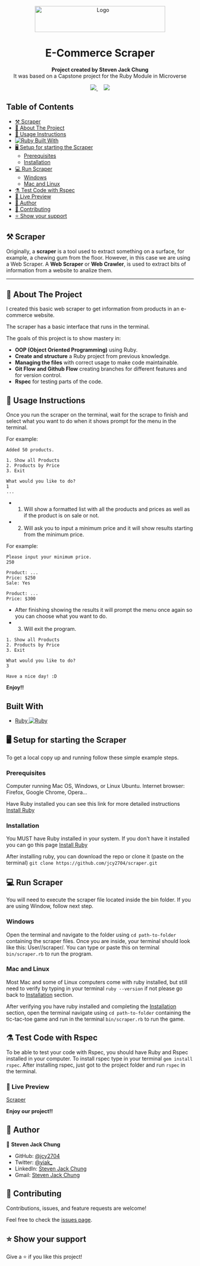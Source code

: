<p align="center">
  <a href="https://github.com/jcy2704/">
    <img src="https://res.cloudinary.com/growsurf-prod/image/upload/v1582211139/production/gnysw2objzekbagrqiax.png" alt="Logo" width="350" height="70">
  </a>
</p>

<h1 align="center">E-Commerce Scraper</h1>

<p align="center">
  <strong>Project created by Steven Jack Chung</strong>
  <br>
  It was based on a Capstone project for the Ruby Module in Microverse
</p>

<p align="center">
  <a href="https://github.com/jcy2704/scraper/issues">
    <img src="https://img.shields.io/badge/REPORT%20A%20BUG-purple?style=for-the-badge">
  </a>
   ‎ ‎ ‎ ‎
  <a href="https://github.com/jcy2704/scraper/issues">
    <img src="https://img.shields.io/badge/Request%20a%20feature-purple?style=for-the-badge">
  </a>
</p>

## Table of Contents
- [⚒️ Scraper](#️-scraper)
- [📐 About The Project](#-about-the-project)
- [📝 Usage Instructions](#-usage-instructions)
- [![Ruby](https://cdn.emojidex.com/emoji/px16/Ruby.png) Built With](#built-with)
- [🖥️ Setup for starting the Scraper](#️-setup-for-starting-the-scraper)
  - [Prerequisites](#prerequisites)
  - [Installation](#installation)
- [💻 Run Scraper](#-run-scraper)
  - [Windows](#windows)
  - [Mac and Linux](#mac-and-linux)
- [⚗️ Test Code with Rspec](#️-test-code-with-rspec)
- [📶 Live Preview](#live-preview)
- [👥 Author](#-author)
- [🤝 Contributing](#-contributing)
- [⭐ Show your support](#-show-your-support)

## ⚒️ Scraper
Originally, a **scraper** is a tool used to extract something on a surface, for example, a chewing gum from the floor. However, in this case we are using a Web Scraper. A **Web Scraper** or **Web Crawler**, is used to extract bits of information from a website to analize them.


<hr>

## 📐 About The Project
I created this basic web scraper to get information from products in an e-commerce website.

The scraper has a basic interface that runs in the terminal.

The goals of this project is to show mastery in:

- **OOP (Object Oriented Programming)** using Ruby.
- **Create and structure** a Ruby project from previous knowledge.
- **Managing the files** with correct usage to make code maintainable.
- **Git Flow and Github Flow** creating branches for different features and for version control.
- **Rspec** for testing parts of the code.

## 📝 Usage Instructions

Once you run the scraper on the terminal, wait for the scrape to finish and select what you want to do when it shows prompt for the menu in the terminal.

For example:
```
Added 50 products.

1. Show all Products
2. Products by Price
3. Exit

What would you like to do?
1
...
```

- 1. Will show a formatted list with all the products and prices as well as if the product is on sale or not.
- 2. Will ask you to input a minimum price and it will show results starting from the minimum price.

For example:
```
Please input your minimum price.
250

Product: ...
Price: $250
Sale: Yes

Product: ...
Price: $300
```

- After finishing showing the results it will prompt the menu once again so you can choose what you want to do.
- 3. Will exit the program.

```
1. Show all Products
2. Products by Price
3. Exit

What would you like to do?
3

Have a nice day! :D
```

**Enjoy!!**

## Built With

- [Ruby ![Ruby](https://cdn.emojidex.com/emoji/px16/Ruby.png)](https://www.ruby-lang.org/en/)


## 🖥️ Setup for starting the Scraper

To get a local copy up and running follow these simple example steps.

### Prerequisites
Computer running Mac OS, Windows, or Linux Ubuntu.
Internet browser: Firefox, Google Chrome, Opera...

Have Ruby installed you can see this link for more detailed instructions [Install Ruby](https://www.theodinproject.com/courses/web-development-101/lessons/installing-ruby)

### Installation

You MUST have Ruby installed in your system. If you don't have it installed you can go this page [Install Ruby](https://www.theodinproject.com/courses/web-development-101/lessons/installing-ruby)

After installing ruby, you can download the repo or clone it (paste on the terminal) `git clone https://github.com/jcy2704/scraper.git`

## 💻 Run Scraper
You will need to execute the scraper file located inside the bin folder. If you are using Window, follow next step.

### Windows

Open the terminal and navigate to the folder using `cd path-to-folder` containing the scraper files. Once you are inside, your terminal should look like this: User/<folder>/scraper/. You can type or paste this on terminal `bin/scraper.rb` to run the program.

### Mac and Linux

Most Mac and some of Linux computers come with ruby installed, but still need to verify by typing in your terminal `ruby --version` if not please go back to [Installation](#installation) section.

After verifying you have ruby installed and completing the [Installation](#installation) section, open the terminal navigate using `cd path-to-folder` containing the tic-tac-toe game and run in the terminal `bin/scraper.rb` to run the game.

## ⚗️ Test Code with Rspec

To be able to test your code with Rspec, you should have Ruby and Rspec installed in your computer. To install rspec type in your terminal `gem install rspec`. After installing rspec, just got to the project folder and run `rspec` in the terminal.

### 📶 Live Preview
[Scraper](https://repl.it/@jcy2704/tic-tac-toe#bin/tictactoe.rb)

**Enjoy our project!!**

## 👥 Author

👤 **Steven Jack Chung**

- GitHub: [@jcy2704](https://github.com/jcy2704)
- Twitter: [@yiak_](https://twitter.com/yiak_)
- LinkedIn: [Steven Jack Chung](https://linkedin.com/in/stevenjchung)
- Gmail: [Steven Jack Chung](mailto:stevenjchung12@gmail.com)

## 🤝 Contributing

Contributions, issues, and feature requests are welcome!

Feel free to check the [issues page](https://github.com/jcy2704/scraper/issues).

## ⭐ Show your support

Give a ⭐️ if you like this project!
